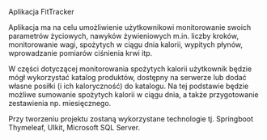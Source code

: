 Aplikacja FitTracker

Aplikacja ma na celu umożliwienie użytkownikowi monitorowanie swoich parametrów życiowych, nawyków żywieniowych m.in. liczby kroków, monitorowanie wagi, spożytych w ciągu dnia kalorii, wypitych płynów, wprowadzanie pomiarów ciśnienia krwi itp. 

W części dotyczącej monitorowania spożytych kalorii użytkownik będzie mógł wykorzystać katalog produktów, dostępny na serwerze lub dodać własne posiłki (i ich kaloryczność) do katalogu. Na tej podstawie będzie możliwe sumowanie spożytych kalorii w ciągu dnia, a także przygotowanie zestawienia np. miesięcznego. 

Przy tworzeniu projektu zostaną wykorzystane technologie tj.  Springboot Thymeleaf,  UIkit, Microsoft SQL Server.  
